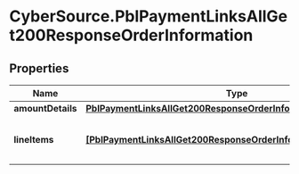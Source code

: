 # CyberSource.PblPaymentLinksAllGet200ResponseOrderInformation

## Properties
Name | Type | Description | Notes
------------ | ------------- | ------------- | -------------
**amountDetails** | [**PblPaymentLinksAllGet200ResponseOrderInformationAmountDetails**](PblPaymentLinksAllGet200ResponseOrderInformationAmountDetails.md) |  | [optional] 
**lineItems** | [**[PblPaymentLinksAllGet200ResponseOrderInformationLineItems]**](PblPaymentLinksAllGet200ResponseOrderInformationLineItems.md) | List of the line items from the order. | [optional] 


